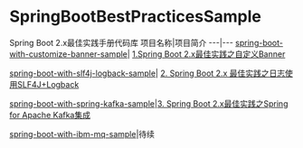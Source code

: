 # SpringBootBestPracticesSample
Spring Boot 2.x最佳实践手册代码库
项目名称|项目简介
---|---
[spring-boot-with-customize-banner-sample](https://github.com/geekxingyun/SpringBootBestPracticesSample/tree/master/spring-boot-with-customize-banner-sample)| [1.Spring Boot 2.x最佳实践之自定义Banner](https://blog.csdn.net/hadues/article/details/88819151)

[spring-boot-with-slf4j-logback-sample](https://github.com/geekxingyun/SpringBootBestPracticesSample/tree/master/spring-boot-with-slf4j-logback-sample)| [2. Spring Boot 2.x 最佳实践之日志使用SLF4J+Logback](https://blog.csdn.net/hadues/article/details/88884141)

[spring-boot-with-spring-kafka-sample](https://github.com/geekxingyun/SpringBootBestPracticesSample/tree/master/spring-boot-with-spring-kafka-sample)|[3. Spring Boot 2.x最佳实践之Spring for Apache Kafka集成](https://blog.csdn.net/hadues/article/details/88974967)

[spring-boot-with-ibm-mq-sample](https://github.com/geekxingyun/SpringBootBestPracticesSample/tree/master/spring-boot-with-ibm-mq-sample)|待续
